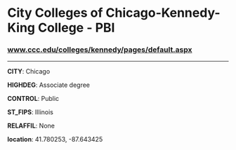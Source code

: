 # City Colleges of Chicago-Kennedy-King College - PBI
### www.ccc.edu/colleges/kennedy/pages/default.aspx
---
**CITY**: Chicago

**HIGHDEG**: Associate degree

**CONTROL**: Public

**ST_FIPS**: Illinois

**RELAFFIL**: None

**location**: 41.780253, -87.643425